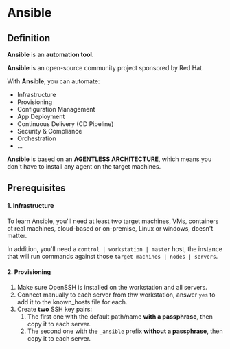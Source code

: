 # Ansible

## Definition
**Ansible** is an **automation tool**.

**Ansible** is an open-source community project sponsored by Red Hat.

With **Ansible**, you can automate:
- Infrastructure
- Provisioning
- Configuration Management
- App Deployment
- Continuous Delivery (CD Pipeline)
- Security & Compliance
- Orchestration
- ...

**Ansible** is based on an **AGENTLESS ARCHITECTURE**, which means you don't have to install any agent on the target machines.

## Prerequisites

#### 1. Infrastructure
To learn Ansible, you'll need at least two target machines, VMs,
containers ot real machines, cloud-based or on-premise, Linux or windows,
doesn't matter.

In addition, you'll need a `control | workstation | master` host, the instance that will run commands against those `target machines | nodes | servers`.

#### 2. Provisioning
1. Make sure OpenSSH is installed on the workstation and all servers.
2. Connect manually to each server from thw workstation, answer `yes` to add it to the known_hosts file for each.
3. Create **two** SSH key pairs:
   1. The first one with the default path/name **with a passphrase**, then copy it to each server.  
   2. The second one with the `_ansible` prefix **without a passphrase**, then copy it to each server.